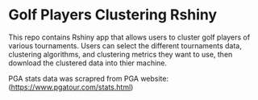 # Golf Players Clustering Rshiny

This repo contains Rshiny app that allows users to cluster golf players of various tournaments. Users can select the different tournaments data, clustering algorithms, and clustering metrics they want to use, then download the clustered data into thier machine.

PGA stats data was scrapred from PGA website: (https://www.pgatour.com/stats.html)

